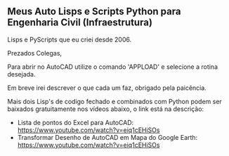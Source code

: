 ## Meus Auto Lisps e Scripts Python para Engenharia Civil (Infraestrutura)
Lisps e PyScripts que eu criei desde 2006.

Prezados Colegas,

Para abrir no AutoCAD utilize o comando 'APPLOAD' e selecione a rotina desejada.


Em breve irei descrever o que cada um faz, obrigado pela paicência.


Mais dois Lisp's de codigo fechado e combinados com Python podem ser baixados gratuitamente nos vídeos abaixo, o link está na descrição:

 - Lista de pontos do Excel para AutoCAD: https://www.youtube.com/watch?v=eiq1cEHiSOs
 - Transformar Desenho de AutoCAD em Mapa do Google Earth: https://www.youtube.com/watch?v=eiq1cEHiSOs
